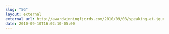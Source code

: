```yaml
---
slug: "5G"
layout: external
external_url: http://awardwinningfjords.com/2010/09/08/speaking-at-jquery-conference-boston-2010.html?utm_source=feedburner&utm_medium=feed&utm_campaign=Feed%3A+awf-allposts+%28Award+Winning+Fjords%29
date: 2010-09-10T16:02:10-05:00
---
```

